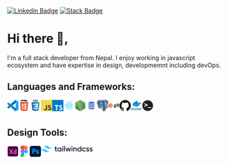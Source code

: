 [![Linkedin Badge](https://img.shields.io/badge/-RoshanKarki-blue?style=flat-square&logo=Linkedin&logoColor=white&link=https://www.linkedin.com/in/roshan-karki-32699973/)](https://www.linkedin.com/in/roshan-karki-32699973/) [![Stack Badge](https://img.shields.io/stackexchange/stackoverflow/r/2102324?color=orange&label=reputation&logo=stackoverflow)](https://stackoverflow.com/users/2102324/rosnk?tab=profile)



# Hi there 👋, 
I'm a full stack developer from Nepal. 
I enjoy working in javascript ecosystem and have expertise in design, developmemnt including devOps. 


## Languages and Frameworks:

<img align="left" alt="Visual Studio Code" width="26px" src="https://raw.githubusercontent.com/github/explore/80688e429a7d4ef2fca1e82350fe8e3517d3494d/topics/visual-studio-code/visual-studio-code.png" /> <img align="left" alt="HTML5" width="26px" src="https://raw.githubusercontent.com/github/explore/80688e429a7d4ef2fca1e82350fe8e3517d3494d/topics/html/html.png" /> <img align="left" alt="CSS3" width="26px" src="https://raw.githubusercontent.com/github/explore/80688e429a7d4ef2fca1e82350fe8e3517d3494d/topics/css/css.png" /> <img align="left" alt="JavaScript" width="26px" src="https://raw.githubusercontent.com/github/explore/80688e429a7d4ef2fca1e82350fe8e3517d3494d/topics/javascript/javascript.png" /><img align="left" alt="Typescript" width="26px" src="https://raw.githubusercontent.com/github/explore/80688e429a7d4ef2fca1e82350fe8e3517d3494d/topics/typescript/typescript.png" /> <img align="left" alt="React" width="26px" src="https://raw.githubusercontent.com/github/explore/80688e429a7d4ef2fca1e82350fe8e3517d3494d/topics/react/react.png" /> <img align="left" alt="Node.js" width="26px" src="https://raw.githubusercontent.com/github/explore/80688e429a7d4ef2fca1e82350fe8e3517d3494d/topics/nodejs/nodejs.png" /> <img align="left" alt="SQL" width="26px" src="https://raw.githubusercontent.com/github/explore/80688e429a7d4ef2fca1e82350fe8e3517d3494d/topics/sql/sql.png" /> <img align="left" alt="postgreSQL" width="26px" src="https://raw.githubusercontent.com/github/explore/80688e429a7d4ef2fca1e82350fe8e3517d3494d/topics/postgresql/postgresql.png" /> <img align="left" alt="Git" width="26px" src="https://raw.githubusercontent.com/github/explore/80688e429a7d4ef2fca1e82350fe8e3517d3494d/topics/git/git.png" /> <img align="left" alt="GitHub" width="26px" src="https://raw.githubusercontent.com/github/explore/78df643247d429f6cc873026c0622819ad797942/topics/github/github.png" /> <img align="left" alt="Docker" width="26px" src="https://raw.githubusercontent.com/github/explore/80688e429a7d4ef2fca1e82350fe8e3517d3494d/topics/docker/docker.png" /> <img align="left" alt="Terminal" width="26px" src="https://raw.githubusercontent.com/github/explore/80688e429a7d4ef2fca1e82350fe8e3517d3494d/topics/terminal/terminal.png" />

<br />
<br />

## Design Tools: 
<img align="left" alt="adobexd" width="26px" src="https://github.com/rosnk/rosnk/blob/main/xd.png" /><img align="left" alt="figma" width="26px" src="https://github.com/rosnk/rosnk/blob/main/figma.png" /><img align="left" alt="photoshop" width="26px" src="https://github.com/rosnk/rosnk/blob/main/photoshop.png" /><img align="left" width="120px" alt="tailwind" src="https://github.com/rosnk/rosnk/blob/main/tailwindcss-logotype.svg" />

<br />
<br />




